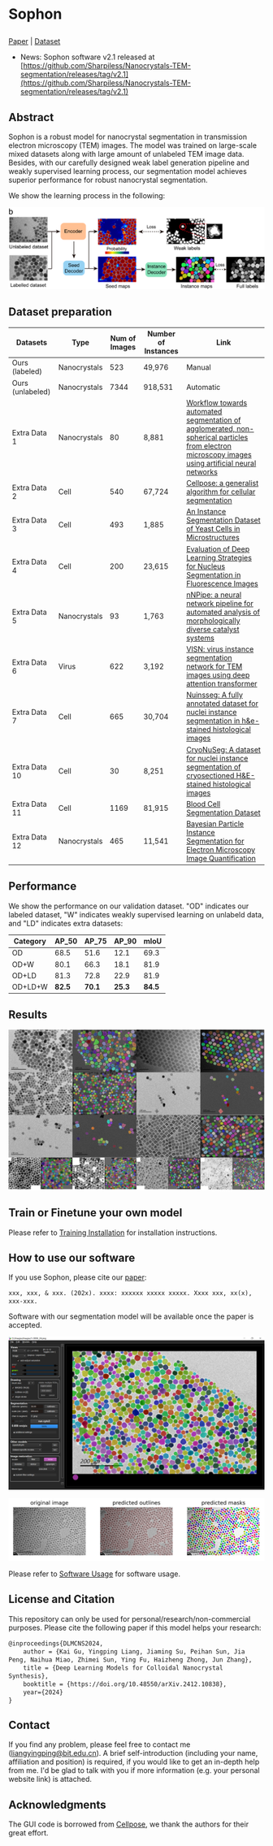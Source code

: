 # <p>  <b>Sophon </b> </p>

[Paper]() | [Dataset]()

- News: Sophon software v2.1 released at [https://github.com/Sharpiless/Nanocrystals-TEM-segmentation/releases/tag/v2.1](https://github.com/Sharpiless/Nanocrystals-TEM-segmentation/releases/tag/v2.1)

## Abstract

Sophon is a robust model for nanocrystal segmentation in transmission electron microscopy (TEM) images. The model was trained on large-scale mixed datasets along with large amount of unlabeled TEM image data. Besides, with our carefully designed weak label generation pipeline and weakly supervised learning process, our segmentation model achieves superior performance for robust nanocrystal segmentation.

We show the learning process in the following:

![Weakly-learning](assets/weakly-learning.png)

## Dataset preparation

| Datasets         | Type         | Num of Images | Number of Instances | Link      |
| ---------------- | ------------ | ------------- | ------------------- | --------- |
| Ours (labeled)   | Nanocrystals | 523           | 49,976              | Manual    |
| Ours (unlabeled) | Nanocrystals | 7344          | 918,531             | Automatic |
| Extra Data 1     | Nanocrystals | 80            | 8,881  | [Workflow towards automated segmentation of agglomerated, non-spherical particles from electron microscopy images using artificial neural networks](https://www.nature.com/articles/s41598-021-84287-6) |
| Extra Data 2     | Cell         | 540           | 67,724 | [Cellpose: a generalist algorithm for cellular segmentation](https://www.nature.com/articles/s41592-020-01018-x) |
| Extra Data 3     | Cell         | 493           | 1,885  | [An Instance Segmentation Dataset of Yeast Cells in Microstructures](https://christophreich1996.github.io/yeast_in_microstructures_dataset/) |
| Extra Data 4     | Cell         | 200           | 23,615 | [Evaluation of Deep Learning Strategies for Nucleus Segmentation in Fluorescence Images](https://pubmed.ncbi.nlm.nih.gov/31313519/) |
| Extra Data 5     | Nanocrystals | 93            | 1,763  | [nNPipe: a neural network pipeline for automated analysis of morphologically diverse catalyst systems](https://www.nature.com/articles/s41524-022-00949-7) |
| Extra Data 6     | Virus        | 622           | 3,192  | [VISN: virus instance segmentation network for TEM images using deep attention transformer](https://pubmed.ncbi.nlm.nih.gov/37903415/) |
| Extra Data 7     | Cell         | 665           | 30,704 | [Nuinsseg: A fully annotated dataset for nuclei instance segmentation in h&e-stained histological images](https://www.nature.com/articles/s41597-024-03117-2) |
| Extra Data 10    | Cell         | 30            | 8,251  | [CryoNuSeg: A dataset for nuclei instance segmentation of cryosectioned H&E-stained histological images](https://www.sciencedirect.com/science/article/pii/S0010482521001438) |
| Extra Data 11    | Cell         | 1169          | 81,915 | [Blood Cell Segmentation Dataset](https://www.kaggle.com/datasets/jeetblahiri/bccd-dataset-with-mask) |
| Extra Data 12    | Nanocrystals | 465           | 11,541 | [Bayesian Particle Instance Segmentation for Electron Microscopy Image Quantification](https://pubs.acs.org/doi/full/10.1021/acs.jcim.0c01455) |


## Performance

We show the performance on our validation dataset. "OD" indicates our labeled dataset, "W" indicates weakly supervised learning on unlabeld data, and "LD" indicates extra datasets:

| Category | AP_50 | AP_75 | AP_90 | mIoU |
|----------|-------|-------|-------|------|
| OD       | 68.5  | 51.6  | 12.1  | 69.3 |
| OD+W     | 80.1  | 66.3  | 18.1  | 81.9 |
| OD+LD    | 81.3  | 72.8  | 22.9  | 81.9 |
| OD+LD+W  | **82.5**  | **70.1**  | **25.3**  | **84.5** |


## Results

![Segmentation](assets/visualization.png)

## Train or Finetune your own model

Please refer to [Training Installation](train/README.md) for installation instructions.

## How to use our software

If you use Sophon, please cite our [paper]():
```
xxx, xxx, & xxx. (202x). xxxx: xxxxxx xxxxx xxxxx. Xxxx xxx, xx(x), xxx-xxx.
```

Software with our segmentation model will be available once the paper is accepted.

![Software](assets/software.png)

![Segmentation](assets/1-0001_visualization.png)

Please refer to [Software Usage](docs/software.md) for software usage.

## License and Citation
This repository can only be used for personal/research/non-commercial purposes. Please cite the following paper if this model helps your research:

```
@inproceedings{DLMCNS2024,
    author = {Kai Gu, Yingping Liang, Jiaming Su, Peihan Sun, Jia Peng, Naihua Miao, Zhimei Sun, Ying Fu, Haizheng Zhong, Jun Zhang},
    title = {Deep Learning Models for Colloidal Nanocrystal Synthesis},
    booktitle = {https://doi.org/10.48550/arXiv.2412.10838},
    year={2024}
}
```

## Contact
If you find any problem, please feel free to contact me (liangyingping@bit.edu.cn). A brief self-introduction (including your name, affiliation and position) is required, if you would like to get an in-depth help from me. I'd be glad to talk with you if more information (e.g. your personal website link) is attached.

## Acknowledgments
The GUI code is borrowed from [Cellpose](https://github.com/MouseLand/cellpose), we thank the authors for their great effort.
